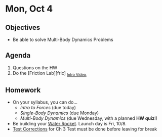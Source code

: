 Mon, Oct 4
=========    
  
Objectives  
------------  
- Be able to solve Multi-Body Dynamics Problems
  
Agenda    
---------    
  
1. Questions on the HW
2. Do the [Friction Lab][fric] <sub>[Intro Video][v1], </sub>
  
  
Homework  
-------------    
  
- On your syllabus, you can do...
	- *Intro to Forces* (due today)
	- *Single-Body Dynamics* (due Monday)
	- *Multi-Body Dynamics* (due Wednesday, with a planned **HW quiz**!)
- Be building your [Water Rocket][r]. Launch day is Fri, 10/8.
- [Test Corrections][c] for Ch 3 Test must be done before leaving for break

[c]: https://avon.schoology.com/assignment/5144957984/
[r]: https://avon.schoology.com/assignment/5352300437/
[v1]: https://avon.schoology.com/course/5138386902/materials/gp/5359202240
[v2]: https://avon.schoology.com/course/5138386902/materials/gp/5359202963
[mb]: https://avon.schoology.com/course/5138386902/materials/gp/5359209951
<!--stackedit_data:
eyJoaXN0b3J5IjpbLTE4OTY5MTAxMTYsLTI1MzY3MDU5MCwtOT
U1MTEzMTg2LDQ4NTkwMDM0NSwtMzU0OTYyNjk1LDE0MTU5MTYw
MTIsNDA1NDkxNjAyLC0xOTczMTk0MjI3LC0xMzU0ODU1MTkxLD
U5ODM2MzE3NSwtMTk3NjAyNTg3NywtMTk1ODE1NzczMCwzODI0
NzkwNjMsLTE1MTAwOTIwNzQsMjA0Mjk3MDU2NSwtODg0OTkxMz
QyLC0zNDg4NDIzOTMsLTk2OTM3NTkwNiwzODM1NjgwMjksLTEx
OTQwMzg2NDddfQ==
-->